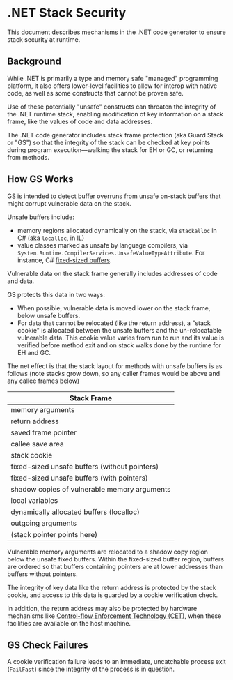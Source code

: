# .NET Stack Security

This document describes mechanisms in the .NET code generator to ensure stack security at runtime.

## Background

While .NET is primarily a type and memory safe "managed" programming platform, it also offers lower-level
facilities to allow for interop with native code, as well as some constructs that cannot be proven safe.

Use of these potentially "unsafe" constructs can threaten the integrity of the .NET runtime stack, enabling modification
of key information on a stack frame, like the values of code and data addresses.

The .NET code generator includes stack frame protection (aka Guard Stack or "GS") so that the integrity of the stack
can be checked at key points during program execution&mdash;walking the stack for EH or GC, or returning from methods.

## How GS Works

GS is intended to detect buffer overruns from unsafe on-stack buffers that might corrupt vulnerable data on the stack.

Unsafe buffers include:
* memory regions allocated dynamically on the stack, via `stackalloc` in C# (aka `localloc`, in IL)
* value classes marked as unsafe by language compilers, via `System.Runtime.CompilerServices.UnsafeValueTypeAttribute`.
For instance, C# [fixed-sized buffers](https://learn.microsoft.com/en-us/dotnet/csharp/language-reference/unsafe-code#fixed-size-buffers).

Vulnerable data on the stack frame generally includes addresses of code and data.

GS protects this data in two ways:
* When possible, vulnerable data is moved lower on the stack frame, below unsafe buffers.
* For data that cannot be relocated (like the return address), a "stack cookie" is allocated between
the unsafe buffers and the un-relocatable vulnerable data. This cookie value varies from run to run and its value
is verified before method exit and on stack walks done by the runtime for EH and GC.

The net effect is that the stack layout for methods with unsafe buffers is as follows (note stacks grow down,
so any caller frames would be above and any callee frames below)

| Stack Frame |
| --------- |
| memory arguments |
| return address   |
| saved frame pointer |
| callee save area |
| stack cookie |
| fixed-sized unsafe buffers (without pointers) |
| fixed-sized unsafe buffers (with pointers) |
| shadow copies of vulnerable memory arguments |
| local variables |
| dynamically allocated buffers (localloc) |
| outgoing arguments |
| (stack pointer points here) |

Vulnerable memory arguments are relocated to a shadow copy region below the unsafe fixed buffers. Within the fixed-sized
buffer region, buffers are ordered so that buffers containing pointers are at lower addresses than buffers without pointers.

The integrity of key data like the return address is protected by the stack cookie, and access to this data is guarded
by a cookie verification check.

In addition, the return address may also be protected by hardware mechanisms like
[Control-flow Enforcement Technology (CET)](https://github.com/dotnet/runtime/blob/main/docs/design/features/cet-feature.md),
when these facilities are available on the host machine.

## GS Check Failures

A cookie verification failure leads to an immediate, uncatchable process exit (`FailFast`) since the integrity
of the process is in question.